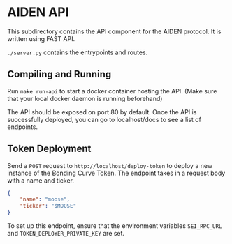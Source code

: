# AIDEN API
This subdirectory contains the API component for the AIDEN protocol. It is written using FAST API.

`./server.py` contains the entrypoints and routes.

## Compiling and Running
Run `make run-api` to start a docker container hosting the API. (Make sure that your local docker daemon is running beforehand)

The API should be exposed on port 80 by default. Once the API is successfully deployed, you can go to localhost/docs to see a list of endpoints.

## Token Deployment
Send a `POST` request to `http://localhost/deploy-token` to deploy a new instance of the Bonding Curve Token.
The endpoint takes in a request body with a name and ticker.
```json
{
    "name": "moose",
    "ticker": "$MOOSE"
}
```

To set up this endpoint, ensure that the environment variables `SEI_RPC_URL` and `TOKEN_DEPLOYER_PRIVATE_KEY` are set.
